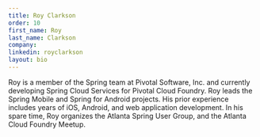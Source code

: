 ```yaml
---
title: Roy Clarkson
order: 10
first_name: Roy
last_name: Clarkson
company:
linkedin: royclarkson
layout: bio
---
```


Roy is a member of the Spring team at Pivotal Software, Inc. and currently developing Spring Cloud Services for Pivotal Cloud Foundry. Roy leads the Spring Mobile and Spring for Android projects. His prior experience includes years of iOS, Android, and web application development. In his spare time, Roy organizes the Atlanta Spring User Group, and the Atlanta Cloud Foundry Meetup.